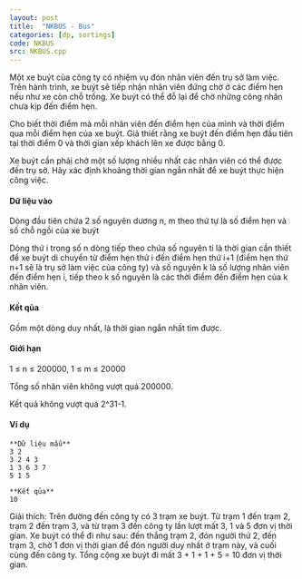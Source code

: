 ```yaml
---
layout: post
title:  "NKBUS - Bus"
categories: [dp, sortings]
code: NKBUS
src: NKBUS.cpp
---
```




  


Một xe buýt của công ty có nhiệm vụ đón nhân viên đến trụ sở làm việc. Trên hành trình, xe buýt sẽ tiếp nhận nhân viên đứng chờ ở các điểm hẹn nếu như xe còn chỗ trống. Xe buýt có thể đỗ lại để chờ những công nhân chưa kịp đến điểm hẹn.

Cho biết thời điểm mà mỗi nhân viên đến điểm hẹn của mình và thời điểm qua mỗi điểm hẹn của xe buýt. Giả thiết rằng xe buýt đến điểm hẹn đầu tiên tại thời điểm 0 và thời gian xếp khách lên xe được bằng 0.

Xe buýt cần phải chở một số lượng nhiều nhất các nhân viên có thể được đến trụ sở. Hãy xác định khoảng thời gian ngắn nhất để xe buýt thực hiện công việc.

#### Dữ liệu vào

Dòng đầu tiên chứa 2 số nguyên dương n, m theo thứ tự là số điểm hẹn và số chỗ ngồi của xe buýt

Dòng thứ i trong số n dòng tiếp theo chứa số nguyên ti là thời gian cần thiết để xe buýt di chuyển từ điểm hẹn thứ i đến điểm hẹn thứ i+1 (điểm hẹn thứ n+1 sẽ là trụ sở làm việc của công ty) và số nguyên k là số lượng nhân viên đến điểm hẹn i, tiếp theo k số nguyên là các thời điểm đến điểm hẹn của k nhân viên.

#### Kết qủa

Gồm một dòng duy nhất, là thời gian ngắn nhất tìm được.

#### Giới hạn

1 ≤ n ≤ 200000, 1 ≤ m ≤ 20000

Tổng số nhân viên không vượt quá 200000.

Kết quả không vượt quá 2^31\-1.

#### Ví dụ

```
**Dữ liệu mẫu**
3 2
3 2 4 3
1 3 6 3 7
5 1 5

**Kết qủa**
10

```

Giải thích: Trên đường đến công ty có 3 trạm xe buýt. Từ trạm 1 đến trạm 2, trạm 2 đến trạm 3, và từ trạm 3 đến công ty lần lượt mất 3, 1 và 5 đơn vị thời gian. Xe buýt có thể đi như sau: đến thẳng trạm 2, đón người thứ 2, đến trạm 3, chờ 1 đơn vị thời gian để đón người duy nhất ở trạm này, và cuối cùng đến công ty. Tổng cộng xe buýt đi mất 3 + 1 + 1 + 5 = 10 đơn vị thời gian.

<!--more-->

